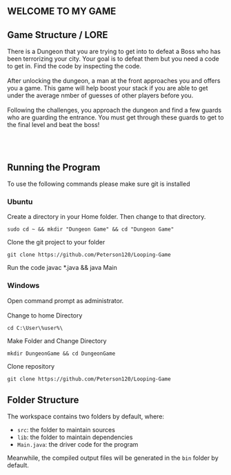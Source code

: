 <h2> WELCOME TO MY GAME </h2>

## Game Structure / LORE

<body> 
  There is a Dungeon that you are trying to get into to defeat a Boss who has been terrorizing your city. Your goal is to defeat them but you need a code to get in. Find the code by inspecting the code. 
  <br></br>
  After unlocking the dungeon, a man at the front approaches you and offers you a game. This game will help boost your stack if you are able to get under the average nmber of guesses of other players before you.
  <br></br>
  Following the challenges, you approach the dungeon and find a few guards who are guarding the entrance. You must get through these guards to get to the final level and beat the boss!
 </body>
  
<br></br>
<h2> Running the Program </h2>
To use the following commands please make sure git is installed
<h3>Ubuntu</h3>
Create a directory in your Home folder. Then change to that directory.

    sudo cd ~ && mkdir "Dungeon Game" && cd "Dungeon Game"
Clone the git project to your folder

    git clone https://github.com/Peterson120/Looping-Game
    
Run the code
    javac *.java && java Main
    
</body>
<h3>Windows</h3>
Open command prompt as administrator.
<br></br>
Change to home Directory
    
    cd C:\User\%user%\
Make Folder and Change Directory
    
    mkdir DungeonGame && cd DungeonGame
Clone repository

    git clone https://github.com/Peterson120/Looping-Game
  
## Folder Structure

The workspace contains two folders by default, where:

- `src`: the folder to maintain sources
- `lib`: the folder to maintain dependencies
- `Main.java`: the driver code for the program

Meanwhile, the compiled output files will be generated in the `bin` folder by default.
